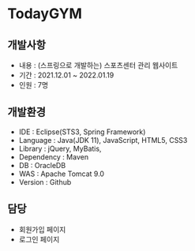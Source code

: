 # TodayGYM

## 개발사항
- 내용 : (스프링으로 개발하는) 스포츠센터 관리 웹사이트
- 기간 : 2021.12.01 ~ 2022.01.19
- 인원 : 7명

## 개발환경
- IDE : Eclipse(STS3, Spring Framework)
- Language : Java(JDK 11), JavaScript, HTML5, CSS3
- Library : jQuery, MyBatis, 
- Dependency : Maven
- DB : OracleDB
- WAS : Apache Tomcat 9.0
- Version : Github

## 담당
- 회원가입 페이지
- 로그인 페이지
